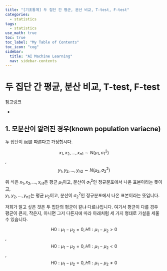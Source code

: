 ```yaml
---
title: "[기초통계] 두 집단 간 평균, 분산 비교, T-test, F-test" 
categories:
  - statistics
tags:
  - statistics
use_math: true
toc: true
toc_label: "My Table of Contents"
toc_icon: "cog"
sidebar:
  title: "AI Machine Learning"
  nav: sidebar-contents
---
```


# 두 집단 간 평균, 분산 비교, T-test, F-test

참고링크
* []()


## 1. 모분산이 알려진 경우(known population variacne)

두 집단이 [iid](https://losskatsu.github.io/statistics/prob-distribution/)를 따른다고 가정합시다. 

$$ x_{1}, x_{2}, \dots ,x_{n1} \sim N(\mu_{1}, \sigma_{1}^{2}) $$, <br />
$$ y_{1}, y_{2}, \dots ,y_{n2} \sim N(\mu_{2}, \sigma_{2}^{2}) $$

위 식은 $x_{1}, x_{2}, \dots ,x_{n1}$은 평균 $\mu_{1}$이고, 분산이 $\sigma_{1}^{2}$인 정규분포에서 나온 표본이라는 뜻이고,  
$y_{1}, y_{2}, \dots ,y_{n2}$는 평균 $\mu_{2}$이고, 분산이 $\sigma_{2}^{2}$인 정규분포에서 나온 표본이라는 뜻입니다. 

저희가 알고 싶은 것은 두 집단의 평균이 같냐 다르냐입니다. 
여기서 평균이 다를 경우 평균이 큰지, 작은지, 아니면 그저 다른지에 따라 아래처럼 세 가지 형태로 가설을 세울 수 있습니다. 

$$ H0: \mu_{1} - \mu_{2} = 0, H1: \mu_{1} - \mu_{2} > 0 $$, <br />
$$ H0: \mu_{1} - \mu_{2} = 0, H1: \mu_{1} - \mu_{2} < 0 $$, <br />
$$ H0: \mu_{1} - \mu_{2} = 0, H1: \mu_{1} - \mu_{2} \neq 0 $$

